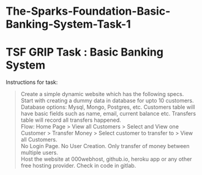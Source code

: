 # The-Sparks-Foundation-Basic-Banking-System-Task-1
# TSF GRIP Task : Basic Banking System
Instructions for task:
> Create a simple dynamic website which has the following specs.</br>
> Start with creating a dummy data in database for upto 10 customers. Database options: Mysql, Mongo, Postgres, etc. Customers table will have basic fields such as name, email, current balance etc. Transfers table will record all transfers happened.</br>
> Flow: Home Page > View all Customers > Select and View one Customer > Transfer Money > Select customer to transfer to > View all Customers.</br>
> No Login Page. No User Creation. Only transfer of money between multiple users.</br>
> Host the website at 000webhost, github.io, heroku app or any other free hosting provider. Check in code in gitlab.</br>
